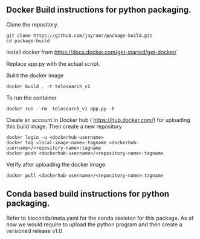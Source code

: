 
##   Docker Build instructions for python packaging. 

Clone the repository. 

```
git clone https://github.com/jayramr/package-build.git
cd package-build
```

Install docker from https://docs.docker.com/get-started/get-docker/

Replace app.py with the actual script. 

Build the docker image

```
docker build . -t telosearch_v1
```

To run the container

```
docker run --rm  telosearch_v1 app.py -h
```

Create an account in Docker hub ( https://hub.docker.com/) for uploading this build image. Then create a new repository


```
docker login -u <dockerhub-username>
docker tag <local-image-name>:tagname <dockerhub-username>/<repository-name>:tagname
docker push <dockerhub-username>/<repository-name>:tagname
```

Verify after uploading the docker image.

```
docker pull <dockerhub-username>/<repository-name>:tagname
```

## Conda based build instructions for python packaging.

Refer to bioconda/meta.yaml for the conda skeleton for this package. 
As of now we would require to upload the python program and then create a versioned release v1.0

